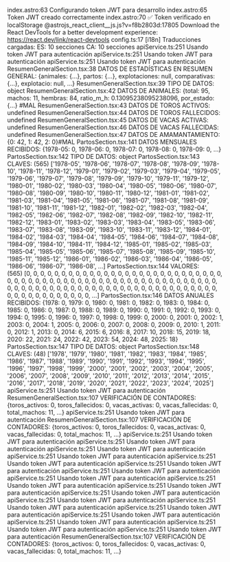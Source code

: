 index.astro:63 Configurando token JWT para desarrollo
index.astro:65 Token JWT creado correctamente
index.astro:70 ✅ Token verificado en localStorage
@astrojs_react_client__js.js?v=f8b2803d:17805 Download the React DevTools for a better development experience: <https://react.dev/link/react-devtools>
config.ts:17 [i18n] Traducciones cargadas: ES: 10 secciones CA: 10 secciones
apiService.ts:251 Usando token JWT para autenticación
apiService.ts:251 Usando token JWT para autenticación
apiService.ts:251 Usando token JWT para autenticación
ResumenGeneralSection.tsx:38 DATOS DE ESTADÍSTICAS EN RESUMEN GENERAL: {animales: {…}, partos: {…}, explotaciones: null, comparativas: {…}, explotacio: null, …}
ResumenGeneralSection.tsx:39 TIPO DE DATOS: object
ResumenGeneralSection.tsx:42 DATOS DE ANIMALES: {total: 95, machos: 11, hembras: 84, ratio_m_h: 0.13095238095238096, por_estado: {…} #MAL
ResumenGeneralSection.tsx:43 DATOS DE TOROS ACTIVOS: undefined
ResumenGeneralSection.tsx:44 DATOS DE TOROS FALLECIDOS: undefined
ResumenGeneralSection.tsx:45 DATOS DE VACAS ACTIVAS: undefined
ResumenGeneralSection.tsx:46 DATOS DE VACAS FALLECIDAS: undefined
ResumenGeneralSection.tsx:47 DATOS DE AMAMANTAMIENTO: {0: 42, 1: 42, 2: 0}#MAL
PartosSection.tsx:141 DATOS MENSUALES RECIBIDOS: {1978-05: 0, 1978-06: 0, 1978-07: 0, 1978-08: 0, 1978-09: 0, …}
PartosSection.tsx:142 TIPO DE DATOS: object
PartosSection.tsx:143 CLAVES: (565) ['1978-05', '1978-06', '1978-07', '1978-08', '1978-09', '1978-10', '1978-11', '1978-12', '1979-01', '1979-02', '1979-03', '1979-04', '1979-05', '1979-06', '1979-07', '1979-08', '1979-09', '1979-10', '1979-11', '1979-12', '1980-01', '1980-02', '1980-03', '1980-04', '1980-05', '1980-06', '1980-07', '1980-08', '1980-09', '1980-10', '1980-11', '1980-12', '1981-01', '1981-02', '1981-03', '1981-04', '1981-05', '1981-06', '1981-07', '1981-08', '1981-09', '1981-10', '1981-11', '1981-12', '1982-01', '1982-02', '1982-03', '1982-04', '1982-05', '1982-06', '1982-07', '1982-08', '1982-09', '1982-10', '1982-11', '1982-12', '1983-01', '1983-02', '1983-03', '1983-04', '1983-05', '1983-06', '1983-07', '1983-08', '1983-09', '1983-10', '1983-11', '1983-12', '1984-01', '1984-02', '1984-03', '1984-04', '1984-05', '1984-06', '1984-07', '1984-08', '1984-09', '1984-10', '1984-11', '1984-12', '1985-01', '1985-02', '1985-03', '1985-04', '1985-05', '1985-06', '1985-07', '1985-08', '1985-09', '1985-10', '1985-11', '1985-12', '1986-01', '1986-02', '1986-03', '1986-04', '1986-05', '1986-06', '1986-07', '1986-08', …]
PartosSection.tsx:144 VALORES: (565) [0, 0, 0, 0, 0, 0, 0, 0, 0, 0, 0, 0, 0, 0, 0, 0, 0, 0, 0, 0, 0, 0, 0, 0, 0, 0, 0, 0, 0, 0, 0, 0, 0, 0, 0, 0, 0, 0, 0, 0, 0, 0, 0, 0, 0, 0, 0, 0, 0, 0, 0, 0, 0, 0, 0, 0, 0, 0, 0, 0, 0, 0, 0, 0, 0, 0, 0, 0, 0, 0, 0, 0, 0, 0, 0, 0, 0, 0, 0, 0, 0, 0, 0, 0, 0, 0, 0, 0, 0, 0, 0, 0, 0, 0, 0, 0, 0, 0, 0, 0, …]
PartosSection.tsx:146 DATOS ANUALES RECIBIDOS: {1978: 0, 1979: 0, 1980: 0, 1981: 0, 1982: 0, 1983: 0, 1984: 0, 1985: 0, 1986: 0, 1987: 0, 1988: 0, 1989: 0, 1990: 0, 1991: 0, 1992: 0, 1993: 0, 1994: 0, 1995: 0, 1996: 0, 1997: 0, 1998: 0, 1999: 0, 2000: 0, 2001: 0, 2002: 1, 2003: 0, 2004: 1, 2005: 0, 2006: 0, 2007: 0, 2008: 0, 2009: 0, 2010: 1, 2011: 0, 2012: 1, 2013: 0, 2014: 6, 2015: 6, 2016: 8, 2017: 10, 2018: 15, 2019: 18, 2020: 22, 2021: 24, 2022: 42, 2023: 54, 2024: 48, 2025: 18}
PartosSection.tsx:147 TIPO DE DATOS: object
PartosSection.tsx:148 CLAVES: (48) ['1978', '1979', '1980', '1981', '1982', '1983', '1984', '1985', '1986', '1987', '1988', '1989', '1990', '1991', '1992', '1993', '1994', '1995', '1996', '1997', '1998', '1999', '2000', '2001', '2002', '2003', '2004', '2005', '2006', '2007', '2008', '2009', '2010', '2011', '2012', '2013', '2014', '2015', '2016', '2017', '2018', '2019', '2020', '2021', '2022', '2023', '2024', '2025']
apiService.ts:251 Usando token JWT para autenticación
ResumenGeneralSection.tsx:107 VERIFICACIÓN DE CONTADORES: {toros_activos: 0, toros_fallecidos: 0, vacas_activas: 0, vacas_fallecidas: 0, total_machos: 11, …}
apiService.ts:251 Usando token JWT para autenticación
ResumenGeneralSection.tsx:107 VERIFICACIÓN DE CONTADORES: {toros_activos: 0, toros_fallecidos: 0, vacas_activas: 0, vacas_fallecidas: 0, total_machos: 11, …}
apiService.ts:251 Usando token JWT para autenticación
apiService.ts:251 Usando token JWT para autenticación
apiService.ts:251 Usando token JWT para autenticación
apiService.ts:251 Usando token JWT para autenticación
apiService.ts:251 Usando token JWT para autenticación
apiService.ts:251 Usando token JWT para autenticación
apiService.ts:251 Usando token JWT para autenticación
apiService.ts:251 Usando token JWT para autenticación
apiService.ts:251 Usando token JWT para autenticación
apiService.ts:251 Usando token JWT para autenticación
apiService.ts:251 Usando token JWT para autenticación
apiService.ts:251 Usando token JWT para autenticación
apiService.ts:251 Usando token JWT para autenticación
apiService.ts:251 Usando token JWT para autenticación
apiService.ts:251 Usando token JWT para autenticación
apiService.ts:251 Usando token JWT para autenticación
apiService.ts:251 Usando token JWT para autenticación
apiService.ts:251 Usando token JWT para autenticación
ResumenGeneralSection.tsx:107 VERIFICACIÓN DE CONTADORES: {toros_activos: 0, toros_fallecidos: 0, vacas_activas: 0, vacas_fallecidas: 0, total_machos: 11, …}
